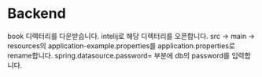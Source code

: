 # Backend
book 디렉터리를 다운받습니다.
intelij로 해당 디렉터리를 오픈합니다.
src -> main -> resources의 application-example.properties를 application.properties로 rename합니다.
spring.datasource.password= 부분에 db의 password를 입력합니다.
